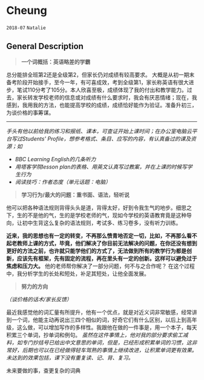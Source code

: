 # Cheung
`2018-07` `Natalie`
## General Description

> **一个词概括：英语略差的学霸**

总分能排全班第2还是全级第2，但家长仍对成绩有较高要求。
大概是从初一期末备考阶段开始接手，至今一年，有可喜成效，考到全级第1，家长称英语有很大进步，笔试110分考了105分。本人欣喜至极，成绩体现了我的付出和教学能力。过去，家长转发学校老师的信息或对成绩有什么要求时，我会有厌恶情绪；现在，我感到，我用我的方法，也能提高学校的成绩，成绩恰好能作为验证。准备升初三，为谈价格的事筹谋。

---


_手头有他以前给我的练习和报纸、课本，可查证开始上课时间；在办公室电脑云平台写过Students' Profile，想参考格式、条目、应写的内容，有认真备过的课及资源；如_
* _BBC Learning English的几条听力_
* _用塔客学院lesson plan的表格、用英文认真写过教案，并在上课的时候写学生行为_
* _阅读技巧：作者态度（单元话题：电脑）_

>**学习行为/最大的问题：重书面、语法，轻听说**

他可以把各种语法规则背得头头是道，背得太好，好到令我生气的地步。细思之下，生的不是他的气，生的是学校老师的气，现如今学校的英语教育竟是这种导向，让初中生背这么复杂的语法规则，考试多、练习卷多，没有听力训练。

**近来，我的思想也有一定的转变，不再那么愤青地否定一切，比如，不再那么看不起老教师上课的方式，毕竟，他们解决了你目前无法解决的问题，在你还没有想到更好的方法之前，也许就只能学他们的方式了，无法做到所有的教学行为都是创新，应该先有框架，先有固定的流程，再在里头有一定的创新。这样可以避免过于焦虑和压力大。**
他的老师帮你解决了一部分问题，何不与之合作呢？
在这个过程中，我分析学生的长处和短处，补足其短处，让他全面发展。

> **努力的方向**

_（谈价格的话术/家长反馈）_

最近我感觉他的词汇量有所提升，他有一个优点，就是对近义词非常敏感，经常讲到一个词，他能主动再说出三四个相似的词，好奇它们有什么区别，以后上到高年级，这么做，可以增加写作的多样性。我跟他在做的一件事是，用一个本子，每天积累三个单词，抄单词和例句。
_虽然在这件事情上，他对我的部分要求偷工减料，如专门抄括号已给出中文意思的单词，但是，已经形成积累单词的习惯，这非常好，后期也可以在已经做得轻车驾熟的事情上继续改进，让积累单词更有效果。未达到的效果包括，课下没有重复读、记、背、复习。_

未来要做的事，查更复杂的词典





